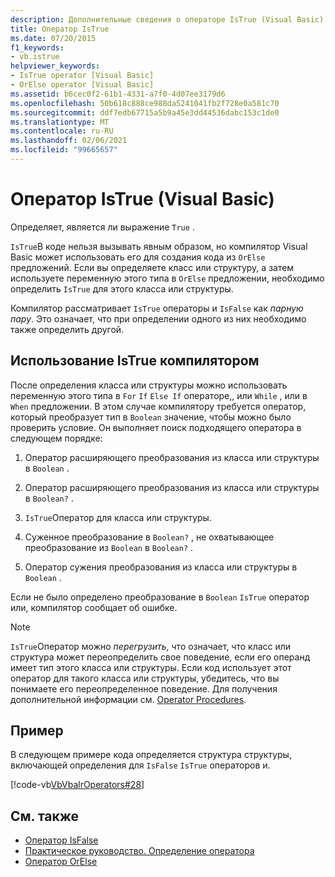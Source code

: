 ```yaml
---
description: Дополнительные сведения о операторе IsTrue (Visual Basic)
title: Оператор IsTrue
ms.date: 07/20/2015
f1_keywords:
- vb.istrue
helpviewer_keywords:
- IsTrue operator [Visual Basic]
- OrElse operator [Visual Basic]
ms.assetid: b6cec0f2-61b1-4331-a7f0-4d07ee3179d6
ms.openlocfilehash: 50b618c888ce988da5241041fb2f728e0a581c70
ms.sourcegitcommit: ddf7edb67715a5b9a45e3dd44536dabc153c1de0
ms.translationtype: MT
ms.contentlocale: ru-RU
ms.lasthandoff: 02/06/2021
ms.locfileid: "99665657"
---
```

# <a name="istrue-operator-visual-basic"></a>Оператор IsTrue (Visual Basic)

Определяет, является ли выражение `True` .  
  
 `IsTrue`В коде нельзя вызывать явным образом, но компилятор Visual Basic может использовать его для создания кода из `OrElse` предложений. Если вы определяете класс или структуру, а затем используете переменную этого типа в `OrElse` предложении, необходимо определить `IsTrue` для этого класса или структуры.  
  
 Компилятор рассматривает `IsTrue` операторы и `IsFalse` как *парную пару*. Это означает, что при определении одного из них необходимо также определить другой.  
  
## <a name="compiler-use-of-istrue"></a>Использование IsTrue компилятором  

 После определения класса или структуры можно использовать переменную этого типа в `For` `If` `Else If` операторе,, или `While` , или в `When` предложении. В этом случае компилятору требуется оператор, который преобразует тип в `Boolean` значение, чтобы можно было проверить условие. Он выполняет поиск подходящего оператора в следующем порядке:  
  
1. Оператор расширяющего преобразования из класса или структуры в `Boolean` .  
  
2. Оператор расширяющего преобразования из класса или структуры в `Boolean?` .  
  
3. `IsTrue`Оператор для класса или структуры.  
  
4. Суженное преобразование в `Boolean?` , не охватывающее преобразование из `Boolean` в `Boolean?` .  
  
5. Оператор сужения преобразования из класса или структуры в `Boolean` .  
  
 Если не было определено преобразование в `Boolean` `IsTrue` оператор или, компилятор сообщает об ошибке.  
  
> [!NOTE]
> `IsTrue`Оператор можно *перегрузить*, что означает, что класс или структура может переопределить свое поведение, если его операнд имеет тип этого класса или структуры. Если код использует этот оператор для такого класса или структуры, убедитесь, что вы понимаете его переопределенное поведение. Для получения дополнительной информации см. [Operator Procedures](../../programming-guide/language-features/procedures/operator-procedures.md).  
  
## <a name="example"></a>Пример  

 В следующем примере кода определяется структура структуры, включающей определения для `IsFalse` `IsTrue` операторов и.  
  
 [!code-vb[VbVbalrOperators#28](~/samples/snippets/visualbasic/VS_Snippets_VBCSharp/VbVbalrOperators/VB/Class1.vb#28)]  
  
## <a name="see-also"></a>См. также

- [Оператор IsFalse](isfalse-operator.md)
- [Практическое руководство. Определение оператора](../../programming-guide/language-features/procedures/how-to-define-an-operator.md)
- [Оператор OrElse](orelse-operator.md)
